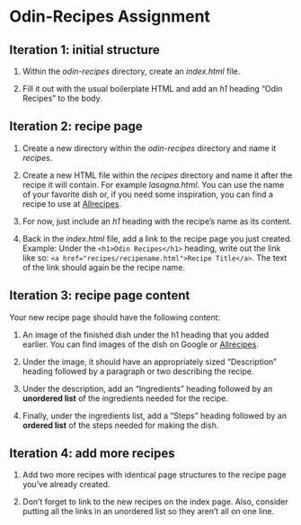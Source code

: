 # Odin-Recipes Assignment

## Iteration 1: initial structure

1. Within the *odin-recipes* directory, create an *index.html* file.

2. Fill it out with the usual boilerplate HTML and add an *h1* heading “Odin Recipes” to the body.

## Iteration 2: recipe page

1. Create a new directory within the *odin-recipes* directory and name it *recipes*.

2. Create a new HTML file within the *recipes* directory and name it after the recipe it will contain. For example *lasagna.html*. You can use the name of your favorite dish or, if you need some inspiration, you can find a recipe to use at [Allrecipes](https://www.allrecipes.com/).

3. For now, just include an *h1* heading with the recipe’s name as its content.

4. Back in the *index.html* file, add a link to the recipe page you just created. Example: Under the `<h1>Odin Recipes</h1>` heading, write out the link like so: `<a href="recipes/recipename.html">Recipe Title</a>`. The text of the link should again be the recipe name.

## Iteration 3: recipe page content

Your new recipe page should have the following content:

1. An image of the finished dish under the h1 heading that you added earlier. You can find images of the dish on Google or [Allrecipes](https://www.allrecipes.com/).

2. Under the image, it should have an appropriately sized “Description” heading followed by a paragraph or two describing the recipe.

3. Under the description, add an “Ingredients” heading followed by an **unordered list** of the ingredients needed for the recipe.

4. Finally, under the ingredients list, add a “Steps” heading followed by an **ordered list** of the steps needed for making the dish.

## Iteration 4: add more recipes

1. Add two more recipes with identical page structures to the recipe page you’ve already created.

2. Don’t forget to link to the new recipes on the index page. Also, consider putting all the links in an unordered list so they aren’t all on one line.
